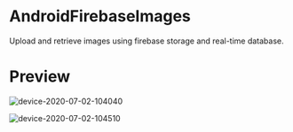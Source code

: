 # AndroidFirebaseImages
  Upload and retrieve images using firebase storage and real-time database.
  
# Preview
 ![device-2020-07-02-104040](https://user-images.githubusercontent.com/29101249/86320077-a7b22980-bc53-11ea-9f48-2eb68b91a920.png)
 
 ![device-2020-07-02-104510](https://user-images.githubusercontent.com/29101249/86320098-b26cbe80-bc53-11ea-9c4c-221208bc0708.png)
 

  
